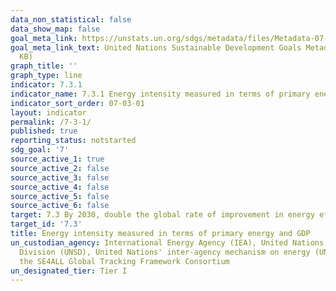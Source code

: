 ```yaml
---
data_non_statistical: false
data_show_map: false
goal_meta_link: https://unstats.un.org/sdgs/metadata/files/Metadata-07-03-01.pdf
goal_meta_link_text: United Nations Sustainable Development Goals Metadata (PDF 192
  KB)
graph_title: ''
graph_type: line
indicator: 7.3.1
indicator_name: 7.3.1 Energy intensity measured in terms of primary energy and GDP
indicator_sort_order: 07-03-01
layout: indicator
permalink: /7-3-1/
published: true
reporting_status: notstarted
sdg_goal: '7'
source_active_1: true
source_active_2: false
source_active_3: false
source_active_4: false
source_active_5: false
source_active_6: false
target: 7.3 By 2030, double the global rate of improvement in energy efficiency
target_id: '7.3'
title: Energy intensity measured in terms of primary energy and GDP
un_custodian_agency: International Energy Agency (IEA), United Nations Statistics
  Division (UNSD), United Nations' inter-agency mechanism on energy (UN Energy) and
  the SE4ALL Global Tracking Framework Consortium
un_designated_tier: Tier I
---
```

